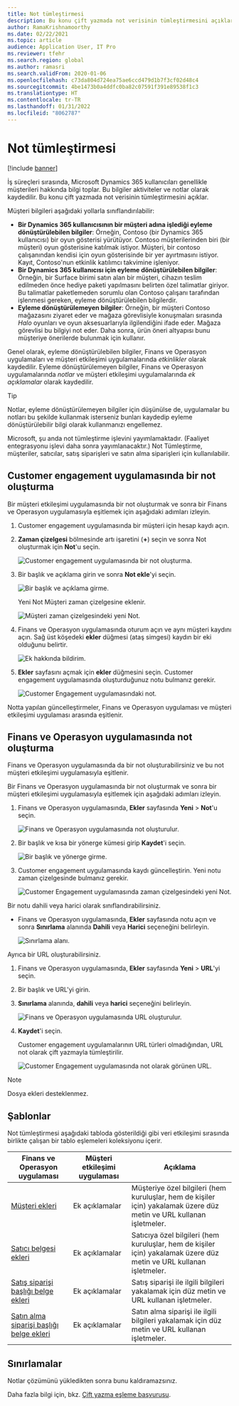 ```yaml
---
title: Not tümleştirmesi
description: Bu konu çift yazmada not verisinin tümleştirmesini açıklar.
author: RamaKrishnamoorthy
ms.date: 02/22/2021
ms.topic: article
audience: Application User, IT Pro
ms.reviewer: tfehr
ms.search.region: global
ms.author: ramasri
ms.search.validFrom: 2020-01-06
ms.openlocfilehash: c73da804d724ea75ae6ccd479d1b7f3cf02d48c4
ms.sourcegitcommit: 4be1473b0a4ddfc0ba82c07591f391e89538f1c3
ms.translationtype: HT
ms.contentlocale: tr-TR
ms.lasthandoff: 01/31/2022
ms.locfileid: "8062787"
---
```

# <a name="note-integration"></a>Not tümleştirmesi

[!include [banner](../../includes/banner.md)]



İş süreçleri sırasında, Microsoft Dynamics 365 kullanıcıları genellikle müşterileri hakkında bilgi toplar. Bu bilgiler aktiviteler ve notlar olarak kaydedilir. Bu konu çift yazmada not verisinin tümleştirmesini açıklar.

Müşteri bilgileri aşağıdaki yollarla sınıflandırılabilir:

+ **Bir Dynamics 365 kullanıcısının bir müşteri adına işlediği eyleme dönüştürülebilen bilgiler**: Örneğin, Contoso (bir Dynamics 365 kullanıcısı) bir oyun gösterisi yürütüyor. Contoso müşterilerinden biri (bir müşteri) oyun gösterisine katılmak istiyor. Müşteri, bir contoso çalışanından kendisi için oyun gösterisinde bir yer ayırtmasını istiyor. Kayıt, Contoso'nun etkinlik katılımcı takvimine işleniyor.
+ **Bir Dynamics 365 kullanıcısı için eyleme dönüştürülebilen bilgiler**: Örneğin, bir Surface birimi satın alan bir müşteri, cihazın teslim edilmeden önce hediye paketi yapılmasını belirten özel talimatlar giriyor. Bu talimatlar paketlemeden sorumlu olan Contoso çalışanı tarafından işlenmesi gereken, eyleme dönüştürülebilen bilgilerdir.
+ **Eyleme dönüştürülemeyen bilgiler**: Örneğin, bir müşteri Contoso mağazasını ziyaret eder ve mağaza görevlisiyle konuşmaları sırasında *Halo* oyunları ve oyun aksesuarlarıyla ilgilendiğini ifade eder. Mağaza görevlisi bu bilgiyi not eder. Daha sonra, ürün öneri altyapısı bunu müşteriye önerilerde bulunmak için kullanır.

Genel olarak, eyleme dönüştürülebilen bilgiler, Finans ve Operasyon uygulamaları ve müşteri etkileşimi uygulamalarında *etkinlikler* olarak kaydedilir. Eyleme dönüştürülemeyen bilgiler, Finans ve Operasyon uygulamalarında *notlar* ve müşteri etkileşimi uygulamalarında *ek açıklamalar* olarak kaydedilir.

> [!TIP]
> Notlar, eyleme dönüştürülemeyen bilgiler için düşünülse de, uygulamalar bu notları bu şekilde kullanmak isterseniz bunları kaydedip eyleme dönüştürülebilir bilgi olarak kullanmanızı engellemez.

Microsoft, şu anda not tümleştirme işlevini yayımlamaktadır. (Faaliyet entegrasyonu işlevi daha sonra yayımlanacaktır.) Not Tümleştirme, müşteriler, satıcılar, satış siparişleri ve satın alma siparişleri için kullanılabilir.

## <a name="create-a-note-in-a-customer-engagement-app"></a>Customer engagement uygulamasında bir not oluşturma

Bir müşteri etkileşimi uygulamasında bir not oluşturmak ve sonra bir Finans ve Operasyon uygulamasıyla eşitlemek için aşağıdaki adımları izleyin.

1. Customer engagement uygulamasında bir müşteri için hesap kaydı açın.
2. **Zaman çizelgesi** bölmesinde artı işaretini (**+**) seçin ve sonra Not oluşturmak için **Not**'u seçin.

    ![Customer engagement uygulamasında bir not oluşturma.](media/notes-ce-1.png)

3. Bir başlık ve açıklama girin ve sonra **Not ekle**'yi seçin.

    ![Bir başlık ve açıklama girme.](media/notes-ce-2.png)

    Yeni Not Müşteri zaman çizelgesine eklenir.

    ![Müşteri zaman çizelgesindeki yeni Not.](media/notes-ce-3.png)

4. Finans ve Operasyon uygulamasında oturum açın ve aynı müşteri kaydını açın. Sağ üst köşedeki **ekler** düğmesi (ataş simgesi) kaydın bir eki olduğunu belirtir.

    ![Ek hakkında bildirim.](media/notes-ce-4.png)

5. **Ekler** sayfasını açmak için **ekler** düğmesini seçin. Customer engagement uygulamasında oluşturduğunuz notu bulmanız gerekir.

    ![Customer Engagement uygulamasındaki not.](media/notes-ce-5.png)

Notta yapılan güncelleştirmeler, Finans ve Operasyon uygulaması ve müşteri etkileşimi uygulaması arasında eşitlenir.

## <a name="create-a-note-in-a-finance-and-operations-app"></a>Finans ve Operasyon uygulamasında not oluşturma

Finans ve Operasyon uygulamasında da bir not oluşturabilirsiniz ve bu not müşteri etkileşimi uygulamasıyla eşitlenir.

Bir Finans ve Operasyon uygulamasında bir not oluşturmak ve sonra bir müşteri etkileşimi uygulamasıyla eşitlemek için aşağıdaki adımları izleyin.

1. Finans ve Operasyon uygulamasında, **Ekler** sayfasında **Yeni** \> **Not**'u seçin.

    ![Finans ve Operasyon uygulamasında not oluşturulur.](media/notes-fo-1.png)

2. Bir başlık ve kısa bir yönerge kümesi girip **Kaydet**'i seçin.

    ![Bir başlık ve yönerge girme.](media/notes-fo-2.png)

3. Customer engagement uygulamasında kaydı güncelleştirin. Yeni notu zaman çizelgesinde bulmanız gerekir.

    ![Customer Engagement uygulamasında zaman çizelgesindeki yeni Not.](media/notes-fo-3.png)

Bir notu dahili veya harici olarak sınıflandırabilirsiniz.

- Finans ve Operasyon uygulamasında, **Ekler** sayfasında notu açın ve sonra **Sınırlama** alanında **Dahili** veya **Harici** seçeneğini belirleyin.

    ![Sınırlama alanı.](media/notes-fo-4.png)

Ayrıca bir URL oluşturabilirsiniz.

1. Finans ve Operasyon uygulamasında, **Ekler** sayfasında **Yeni** \> **URL**'yi seçin.
2. Bir başlık ve URL'yi girin.
3. **Sınırlama** alanında, **dahili** veya **harici** seçeneğini belirleyin.

    ![Finans ve Operasyon uygulamasında URL oluşturulur.](media/notes-fo-5.png)

4. **Kaydet**'i seçin.

    Customer engagement uygulamalarının URL türleri olmadığından, URL not olarak çift yazmayla tümleştirilir.

    ![Customer Engagement uygulamasında not olarak görünen URL.](media/notes-ce-6.png)

> [!NOTE]
> Dosya ekleri desteklenmez.

## <a name="templates"></a>Şablonlar

Not tümleştirmesi aşağıdaki tabloda gösterildiği gibi veri etkileşimi sırasında birlikte çalışan bir tablo eşlemeleri koleksiyonu içerir.

| Finans ve Operasyon uygulaması | Müşteri etkileşimi uygulaması | Açıklama |
|----------------------------|-------------------------|-------------|
| [Müşteri ekleri](mapping-reference.md#230) | Ek açıklamalar | Müşteriye özel bilgileri (hem kuruluşlar, hem de kişiler için) yakalamak üzere düz metin ve URL kullanan işletmeler. |
| [Satıcı belgesi ekleri](mapping-reference.md#231) | Ek açıklamalar | Satıcıya özel bilgileri (hem kuruluşlar, hem de kişiler için) yakalamak üzere düz metin ve URL kullanan işletmeler. |
| [Satış siparişi başlığı belge ekleri](mapping-reference.md#229) | Ek açıklamalar | Satış siparişi ile ilgili bilgileri yakalamak için düz metin ve URL kullanan işletmeler. |
| [Satın alma siparişi başlığı belge ekleri](mapping-reference.md#232) | Ek açıklamalar | Satın alma siparişi ile ilgili bilgileri yakalamak için düz metin ve URL kullanan işletmeler. |

## <a name="limitations"></a>Sınırlamalar

Notlar çözümünü yükledikten sonra bunu kaldıramazsınız. 

Daha fazla bilgi için, bkz. [Çift yazma eşleme başvurusu](mapping-reference.md).
